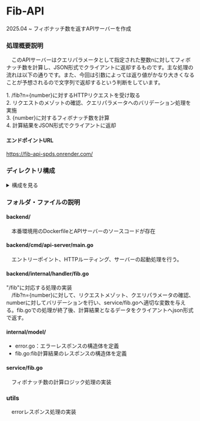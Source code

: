 # Fib-API
2025.04 ~ フィボナッチ数を返すAPIサーバーを作成

### 処理概要説明
　このAPIサーバーはクエリパラメータとして指定された整数nに対してフィボナッチ数を計算し、JSON形式でクライアントに返却するものです。主な処理の流れは以下の通りです。また、今回は引数によっては返り値がかなり大きくなることが予想されるので文字列で返却するという判断をしています。

1\. /fib?n={number}に対するHTTPリクエストを受け取る  
2\. リクエストのメゾットの確認、クエリパラメータへのバリデーション処理を実施  
3\. {number}に対するフィボナッチ数を計算  
4\. 計算結果をJSON形式でクライアントに返却  


#### エンドポイントURL
https://fib-api-spds.onrender.com/


### ディレクトリ構成
<details><summary>構成を見る</summary>
<pre>
.
├── backend
│   ├── cmd
│   │   └── api-server
│   │       └── main.go
│   ├── Dockerfile             本番環境用
│   ├── go.mod
│   └── internal
│       ├── handler
│       │   ├── fib_test.go    テストコード
│       │   └── fib.go
│       ├── model
│       │   ├── error.go
│       │   └── fib.go
│       ├── service
│       │   ├── fib_test.go　　テストコード
│       │   └── fib.go
│       └── utils
│           └── error.go
├── docker-compose.yml         開発環境用
├── Dockerfile　　　　　　　　　　開発環境用
└── README.md
</pre>
</details>

### フォルダ・ファイルの説明

#### backend/
　本番環境用のDockerfileとAPIサーバーのソースコードが存在

#### backend/cmd/api-server/main.go
　エントリーポイント、HTTPルーティング、サーバーの起動処理を行う。

#### backend/internal/handler/fib.go
"/fib"に対応する処理の実装  
　/fib?n={number}に対して、リクエストメゾット、クエリパラメータの確認、numberに対してバリデーションを行い、service/fib.goへ適切な変数を与える。fib.goでの処理が終了後、計算結果となるデータをクライアントへjson形式で返す。　　　　　　　　　　　　　　　　　　　　　　　　　

#### internal/model/
- error.go：エラーレスポンスの構造体を定義
- fib.go:fib計算結果のレスポンスの構造体を定義

#### service/fib.go
　フィボナッチ数の計算ロジック処理の実装

### utils
　errorレスポンス処理の実装